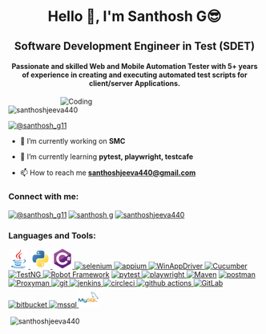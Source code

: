 <h1 align="center">Hello 👋, I'm Santhosh G😎</h1>
<h2 align="center">Software Development Engineer in Test (SDET)</h2>
<h4 align="center">Passionate and skilled Web and Mobile Automation Tester with 5+ years of experience in creating and executing automated test scripts for client/server Applications.</h4>
<img align="right" alt="Coding" width="400" src="https://media1.tenor.com/m/UrnPTaqPEzkAAAAd/developer.gif">

<p align="left"> <img src="https://komarev.com/ghpvc/?username=santhoshjeeva440&label=Profile%20views&color=0e75b6&style=flat" alt="santhoshjeeva440" /> </p>

<p align="left"> <a href="https://twitter.com/@santhosh_g11" target="blank"><img src="https://img.shields.io/twitter/follow/@santhosh_g11?logo=twitter&style=for-the-badge" alt="@santhosh_g11" /></a> </p>

- 🔭 I’m currently working on **SMC**

- 🌱 I’m currently learning **pytest, playwright, testcafe**

- 📫 How to reach me **santhoshjeeva440@gmail.com**

<h3 align="left">Connect with me:</h3>
<p align="left">
<a href="https://twitter.com/@santhosh_g11" target="blank"><img align="center" src="https://raw.githubusercontent.com/rahuldkjain/github-profile-readme-generator/master/src/images/icons/Social/twitter.svg" alt="@santhosh_g11" height="30" width="40" /></a>
<a href="https://linkedin.com/in/santhosh g" target="blank"><img align="center" src="https://raw.githubusercontent.com/rahuldkjain/github-profile-readme-generator/master/src/images/icons/Social/linked-in-alt.svg" alt="santhosh g" height="30" width="40" /></a>
<a href="https://instagram.com/santhoshjeeva440" target="blank"><img align="center" src="https://raw.githubusercontent.com/rahuldkjain/github-profile-readme-generator/master/src/images/icons/Social/instagram.svg" alt="santhoshjeeva440" height="30" width="40" /></a>
</p>

<h3 align="left">Languages and Tools:</h3>
<p align="left"> <a href="https://www.java.com" target="_blank" rel="noreferrer"> <img src="https://raw.githubusercontent.com/devicons/devicon/master/icons/java/java-original.svg" alt="java" width="40" height="40"/> </a> <a href="https://www.python.org" target="_blank" rel="noreferrer"> <img src="https://raw.githubusercontent.com/devicons/devicon/master/icons/python/python-original.svg" alt="python" width="40" height="40"/> </a> <a href="https://www.w3schools.com/cs/" target="_blank" rel="noreferrer"> <img src="https://raw.githubusercontent.com/devicons/devicon/master/icons/csharp/csharp-original.svg" alt="csharp" width="40" height="40"/> </a> <a href="https://www.selenium.dev" target="_blank" rel="noreferrer"> <img src="https://raw.githubusercontent.com/detain/svg-logos/780f25886640cef088af994181646db2f6b1a3f8/svg/selenium-logo.svg" alt="selenium" width="40" height="40"/> </a> <a href="https://appium.io" target="_blank" rel="noreferrer"> <img src="https://appium.io/docs/en/2.2/assets/images/appium-logo-horiz.png" alt="appium" width="60" height="40"/> </a> <a href="https://techcommunity.microsoft.com/t5/testingspot-blog/winappdriver-and-desktop-ui-test-automation/ba-p/1124543" target="_blank" rel="noreferrer"> <img src="https://avatars.githubusercontent.com/u/6154722?s=48&v=4" alt="WinAppDriver" width="40" height="40"/> </a> <a href="https://cucumber.io/" target="_blank" rel="noreferrer"> <img src="https://seeklogo.com/images/C/cucumber-logo-D727C551CE-seeklogo.com.png" alt="Cucumber" width="40" height="40"/> </a> <a href="https://testng.org/doc/" target="_blank" rel="noreferrer"> <img src="https://qatestlab.com/assets/Uploads/testng1.png" alt="TestNG" width="40" height="40"/> </a> <a href="https://robotframework.org/" target="_blank" rel="noreferrer"> <img src="https://cdn.worldvectorlogo.com/logos/robot-framework.svg" alt="Robot Framework" width="40" height="40"/></a> <a href="https://docs.pytest.org/" target="_blank" rel="noreferrer"> <img src="https://docs.pytest.org/en/7.4.x/_static/pytest_logo_curves.svg" alt="pytest" width="40" height="40"/> </a> <a href="https://playwright.dev/" target="_blank" rel="noreferrer"> <img src="https://playwright.dev/img/playwright-logo.svg" alt="playwright" width="40" height="40"/> </a> <a href="https://maven.apache.org/" target="_blank" rel="noreferrer"> <img src="https://www.svgrepo.com/show/354051/maven.svg" alt="Maven" width="60" height="40"/></a> </a> <a href="https://postman.com" target="_blank" rel="noreferrer"> <img src="https://www.vectorlogo.zone/logos/getpostman/getpostman-icon.svg" alt="postman" width="40" height="40"/> </a> <a href="https://proxyman.io/" target="_blank" rel="noreferrer"> <img src="https://proxyman.imgix.net/assets/images/AppIcon_v2.png?auto=format&fit=max&w=128" alt="Proxyman" width="40" height="40"/> </a> <a href="https://git-scm.com/" target="_blank" rel="noreferrer"> <img src="https://www.vectorlogo.zone/logos/git-scm/git-scm-icon.svg" alt="git" width="40" height="40"/> </a> <a href="https://www.jenkins.io" target="_blank" rel="noreferrer"> <img src="https://www.vectorlogo.zone/logos/jenkins/jenkins-icon.svg" alt="jenkins" width="40" height="40"/> </a> </a> <a href="https://circleci.com" target="_blank" rel="noreferrer"> <img src="https://www.vectorlogo.zone/logos/circleci/circleci-icon.svg" alt="circleci" width="40" height="40"/> </a> </a> <a href="https://docs.github.com/en/actions" target="_blank" rel="noreferrer"> <img src="https://seeklogo.com/images/G/github-actions-logo-031704BDC6-seeklogo.com.png" alt="github actions" width="40" height="40"/> </a> <a href="https://gitlab.com/" target="_blank" rel="noreferrer"> <img src="https://upload.wikimedia.org/wikipedia/commons/e/e1/GitLab_logo.svg" alt="GitLab" width="40" height="40"/> </a> <a href="https://bitbucket.org/" target="_blank" rel="noreferrer"> <img src="https://upload.wikimedia.org/wikipedia/commons/c/c5/Bitbucket-Logo-blue.svg" alt="bitbucket" width="40" height="40"/> </a> <a href="https://www.microsoft.com/en-us/sql-server" target="_blank" rel="noreferrer"> <img src="https://www.svgrepo.com/show/303229/microsoft-sql-server-logo.svg" alt="mssql" width="40" height="40"/> </a> <a href="https://www.mysql.com/" target="_blank" rel="noreferrer"> <img src="https://raw.githubusercontent.com/devicons/devicon/master/icons/mysql/mysql-original-wordmark.svg" alt="mysql" width="40" height="40"/> </a></p>

<p>&nbsp;<img align="center" src="https://github-readme-stats.vercel.app/api?username=santhoshjeeva440&show_icons=true&locale=en" alt="santhoshjeeva440" /></p>

